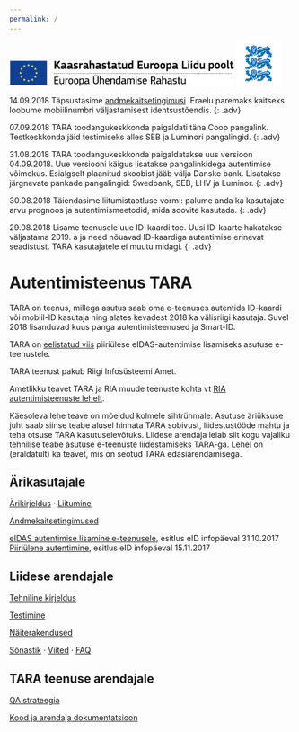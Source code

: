 ```yaml
---
permalink: /
---
```


<img src='img/ee_cef_0.png' style='width:400px'>

<img src='img/LOVID.png' style='width: 80px;'>

14.09.2018 Täpsustasime [andmekaitsetingimusi](Isikuandmed). Eraelu paremaks kaitseks loobume mobiilinumbri väljastamisest identsustõendis.
{: .adv}

07.09.2018 TARA toodangukeskkonda paigaldati täna Coop pangalink. Testkeskkonda jäid testimiseks alles SEB ja Luminori pangalingid.
{: .adv}

31.08.2018 TARA toodangukeskkonda paigaldatakse uus versioon 04.09.2018. Uue versiooni käigus lisatakse pangalinkidega autentimise võimekus. Esialgselt plaanitud skoobist jääb välja Danske bank. Lisatakse järgnevate pankade pangalingid: Swedbank, SEB, LHV ja Luminor.
{: .adv}

30.08.2018 Täiendasime liitumistaotluse vormi: palume anda ka kasutajate arvu prognoos ja autentimismeetodid, mida soovite kasutada.
{: .adv}

29.08.2018 Lisame teenusele uue ID-kaardi toe. Uusi ID-kaarte hakatakse väljastama 2019. a ja need nõuavad ID-kaardiga autentimise erinevat seadistust. TARA kasutajatele ei muutu midagi.
{: .adv}

# Autentimisteenus TARA

TARA on teenus, millega asutus saab oma e-teenuses autentida ID-kaardi või mobiil-ID kasutaja ning alates kevadest 2018 ka välisriigi kasutaja. Suvel 2018 lisanduvad kuus panga autentimisteenused ja Smart-ID.

TARA on [eelistatud viis](https://e-gov.github.io/eIDAS-Connector/Valik) piiriülese eIDAS-autentimise lisamiseks asutuse e-teenustele.

TARA teenust pakub Riigi Infosüsteemi Amet. 

Ametlikku teavet TARA ja RIA muude teenuste kohta vt [RIA autentimisteenuste lehelt](https://www.ria.ee/et/riigi-infosusteem/eid/partnerile.html#tara). 

Käesoleva lehe teave on mõeldud kolmele sihtrühmale. Asutuse äriüksuse juht saab siinse teabe alusel hinnata TARA sobivust, liidestustööde mahtu ja teha otsuse TARA kasutuselevõtuks. Liidese arendaja leiab siit kogu vajaliku tehnilise teabe asutuse e-teenuste liidestamiseks TARA-ga. Lehel on (eraldatult) ka teavet, mis on seotud TARA edasiarendamisega.

## Ärikasutajale

[Ärikirjeldus](Arikirjeldus) · <a href='https://www.ria.ee/et/riigi-infosusteem/eid/partnerile.html#tara'>Liitumine</a>

[Andmekaitsetingimused](Isikuandmed)

<a href='https://e-gov.github.io/TARA-Doku/files/TARA-tutvustus.pdf' target='_new'>eIDAS autentimise lisamine e-teenusele</a>, esitlus eID infopäeval 31.10.2017<br>
<a href='https://e-gov.github.io/TARA-Doku/files/PiiriyleneAutentimine.pdf' target='_new'>Piiriülene autentimine</a>, esitlus eID infopäeval 15.11.2017<br> 

## Liidese arendajale

[Tehniline kirjeldus](TehnilineKirjeldus)

[Testimine](Testimine)

[Näiterakendused](Naited)

[Sõnastik](Sonastik) · [Viited](Viited) · [FAQ](FAQ)

## TARA teenuse arendajale

[QA strateegia](QaStrateegia)

[Kood ja arendaja dokumentatsioon](Arendajale)
